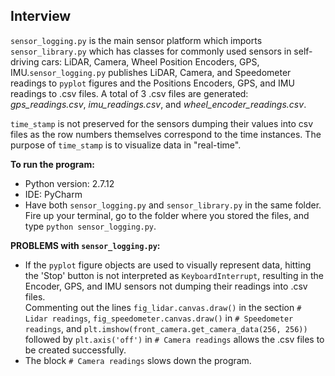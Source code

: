 ## Interview

`sensor_logging.py` is the main sensor platform which imports `sensor_library.py` which has classes for commonly used sensors in self-driving cars: LiDAR, Camera, Wheel Position Encoders, GPS, IMU.`sensor_logging.py` publishes LiDAR, Camera, and Speedometer readings to `pyplot` figures and the Positions Encoders, GPS, and IMU readings to .csv files. A total of 3 .csv files are generated: *gps_readings.csv*, *imu_readings.csv*, and *wheel_encoder_readings.csv*.

`time_stamp` is not preserved for the sensors dumping their values into csv files as the row numbers themselves correspond to the time instances. The purpose of `time_stamp` is to visualize data in "real-time".

**To run the program:**<br/>
- Python version: 2.7.12<br/>
- IDE: PyCharm<br/>
- Have both `sensor_logging.py` and `sensor_library.py` in the same folder. Fire up your terminal, go to the folder where you stored the files, and type `python sensor_logging.py`.

**PROBLEMS with `sensor_logging.py`:**
- If the `pyplot` figure objects are used to visually represent data, hitting the 'Stop' button is not interpreted as `KeyboardInterrupt`, resulting in the Encoder, GPS, and IMU sensors not dumping their readings into .csv files. <br/>Commenting out the lines `fig_lidar.canvas.draw()` in the section `# Lidar readings`, `fig_speedometer.canvas.draw()` in `# Speedometer readings`, and `plt.imshow(front_camera.get_camera_data(256, 256))` followed by `plt.axis('off')` in `# Camera readings` allows the .csv files to be created successfully.
- The block `# Camera readings` slows down the program.
